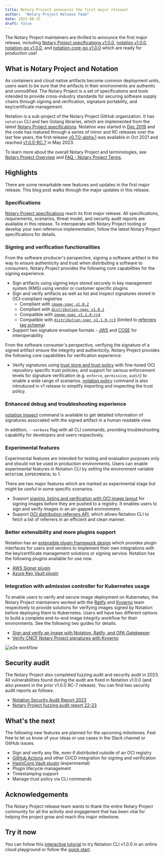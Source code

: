 ```yaml
---
title: Notary Project announces the first major release!
author:  "Notary Project Release Team"
date: 2023-08-15
draft: false
---
```


The Notary Project maintainers are thrilled to announce the first major release, including [Notary Project specifications v1.0.0](https://github.com/notaryproject/specifications/releases/tag/v1.0.0), [notation v1.0.0](https://github.com/notaryproject/notation/releases/tag/v1.0.0), [notation-go v1.0.0](https://github.com/notaryproject/notation-go/releases/tag/v1.0.0), and [notation-core-go v1.0.0](https://github.com/notaryproject/notation-core-go/releases/tag/v1.0.0) which are ready for production use!

## What is Notary Project and Notation

As containers and cloud native artifacts become common deployment units, users want to be sure that the artifacts in their environments are authentic and unmodified. The Notary Project is a set of specifications and tools intended to provide cross-industry standards for securing software supply chains through signing and verification, signature portability, and key/certificate management. 

Notation is a sub-project of the Notary Project GitHub organization. It has `notation` CLI and two Golang libraries, which are implemented from the latest [Notary Project specifications](https://github.com/notaryproject/specifications/releases/tag/v1.0.0). Notation was started in [Dec 2019](https://github.com/notaryproject/meeting-notes/blob/main/meeting-notes-2019.md#notary-v2-kickoff-meeting) and the code  has matured through a series of minor and RC releases over the last few years, the first release [v0.7.0-alpha.1](https://notaryproject.dev/blog/2021/announcing-notation-alpha1/) was available in Oct 2021 and reached [v1.0.0-RC.7](https://notaryproject.dev/blog/2023/announcing-notation-rc6/) in May 2023.

To learn more about the overall Notary Project and terminologies, see [Notary Project Overview](https://github.com/notaryproject/.github#notary-project-overview) and [FAQ - Notary Project Terms](https://notaryproject.dev/docs/faq/#notary-project-terms).

## Highlights

There are some remarkable new features and updates in the first major release. This blog post walks through the major updates in this release.

### Specifications

[Notary Project specifications](https://github.com/notaryproject/specifications/releases/tag/v1.0.0) reach its first major release. All specifications, requirements, scenarios, threat model, and security audit reports are available in this release. To interoperate with Notary Project tooling or develop your own reference implementation, follow the latest Notary Project specifications for details.

### Signing and verification functionalities

From the software producer's perspective, signing a software artifact is the way to ensure authenticity and trust when distributing a software to consumers. Notary Project provides the following core capabilities for the signing experience.

- Sign artifacts using signing keys stored securely in key management system (KMS) using vendor or customer specific plugins
- Sign and verify artifacts as well as list and inspect signatures stored in OCI-compliant registries
    - Compliant with [`image-spec v1.0.2`](https://github.com/opencontainers/image-spec/tree/v1.0.2)
    - Compliant with [`distribution-spec v1.0.1`](https://github.com/opencontainers/distribution-spec/tree/v1.0.1)
    - Compatible with [`image-spec v1.1.0-rc4`](https://github.com/opencontainers/image-spec/tree/v1.1.0-rc4)
    - Compatible with [`distribution-spec v1.1.0-rc3`](https://github.com/opencontainers/distribution-spec/tree/v1.1.0-rc3) (limited to [referrers tag schema](https://github.com/opencontainers/distribution-spec/blob/v1.1.0-rc3/spec.md#referrers-tag-schema))
- Support two signature envelope formats - [JWS](https://github.com/notaryproject/notaryproject/blob/v1.0.0/specs/signature-envelope-jws.md) and [COSE](https://github.com/notaryproject/notaryproject/blob/v1.0.0/specs/signature-envelope-cose.md) for interoperability

From the software consumer's perspective, verifying the signature of a signed artifact ensure the integrity and authenticity. Notary Project provides the following core capabilities for verification experience:

- Verify signatures using [trust store and trust policy](https://github.com/notaryproject/specifications/blob/v1.0.0/specs/trust-store-trust-policy.md) with fine-tuned OCI repository specific trust policies, and support for various enforcement levels for signature verification (e.g. `enforce`, `permissive`, `audit`) to enable a wide range of scenarios.  [notation policy](https://notaryproject.dev/docs/cli-reference/notation_policy/) command is also introduced in v1 release to simplify importing and inspecting the trust policy.

### Enhanced debug and troubleshooting experience

[notation inspect](https://notaryproject.dev/docs/cli-reference/notation_inspect/) command is available to get detailed information of signatures associated with the signed artifact in a human readable view.

In addition, `--verbose` flag with all CLI commands, providing troubleshooting capability for developers and users respectively.

### Experimental features

Experimental features are intended for testing and evaluation purposes only and should not be used in production environments. Users can enable experimental features in Notation CLI by setting the environment variable `NOTATION_EXPERIMENTAL` to 1. 

There are two major features which are marked as experimental stage but might be useful in some specific scenarios.
 
- Support [signing, listing and verification with OCI image layout](https://notaryproject.dev/docs/how-to/oci-image-layout/) for signing images before they are pushed to a registry. It enables users to sign and verify images in an air-gapped environment.
- Support [OCI distribution referrers API](https://github.com/opencontainers/distribution-spec/blob/v1.1.0-rc2/spec.md#enabling-the-referrers-api), which allows Notation CLI to fetch a list of referrers in an efficient and clean manner.

### Better extensibility and more plugins support

Notation has an [extensible plugin framework design](https://github.com/notaryproject/specifications/blob/v1.0.0/specs/plugin-extensibility.md) which provides plugin interfaces for users and vendors to implement their own integrations with the key/certificate management solutions or signing service. Notation has the following plugins available for use now.

- [AWS Signer plugin](https://docs.aws.amazon.com/signer/latest/developerguide/Welcome.html)
- [Azure Key Vault plugin](https://learn.microsoft.com/en-us/azure/container-registry/container-registry-tutorial-sign-build-push)

### Integration with admission controller for Kubernetes usage

To enable users to verify and secure image deployment on Kubernetes, the Notary Project maintainers worked with the [Ratify](https://github.com/deislabs/ratify) and [Kyverno](https://kyverno.io/) team respectively to provide solutions for verifying images signed by Notation before deploying them to Kubernetes. Users will have two different options to build a complete end-to-end image integrity workflow for their environments. See the following two guides for details.

- [Sign and verify an image with Notation, Ratify, and OPA Gatekeeper](https://ratify.dev/blog/sign-and-verify-image-with-notation-ratify)
- [Verify CNCF Notary Project signatures with Kyverno](https://kyverno.io/docs/writing-policies/verify-images/notary/)

![e2e workflow](https://hackmd.io/_uploads/rkI9Krqn2.png)

## Security audit

The Notary Project also completed fuzzing audit and security audit in 2023. All vulnerabilities found during the audit are fixed in Notation v1.0.0 (and also present in the prior v1.0.0 RC-7 release). You can find two security audit reports as follows.

- [Notation Security Audit Report 2023](https://github.com/notaryproject/notaryproject/blob/main/security/reports/audit/ADA-notation-security-audit-23.pdf)
- [Notary Project fuzzing audit report 22-23](https://github.com/notaryproject/notaryproject/tree/main/security/reports/fuzzing/ADA-fuzzing-audit-22-23.pdf)

## What's the next

The following new features are planned for the upcoming milestones. Feel free to let us know of your ideas or use cases in the Slack channel or GitHub issues.

- Sign and verify any file, even if distributed outside of an OCI registry
- [GitHub Actions](https://github.com/notaryproject/notation-action) and other CI/CD integration for signing and verification
- [HashiCorp Vault plugin](https://github.com/notaryproject/notation-hashicorp-vault) (experimental)
- Plugin lifecycle management
- Timestamping support
- Manage trust policy via CLI commands

## Acknowledgements

The Notary Project release team wants to thank the entire Notary Project community for all the activity and engagement that has been vital for helping the project grow and reach this major milestone.

## Try it now

You can follow this [interactive tutorial](https://killercoda.com/notaryproject/scenario/notation) to try Notation CLI v1.0.0 in an online cloud playground or follow the [quick start](https://notaryproject.dev/docs/quickstart/).